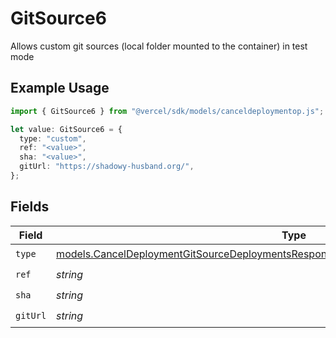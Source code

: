 # GitSource6

Allows custom git sources (local folder mounted to the container) in test mode

## Example Usage

```typescript
import { GitSource6 } from "@vercel/sdk/models/canceldeploymentop.js";

let value: GitSource6 = {
  type: "custom",
  ref: "<value>",
  sha: "<value>",
  gitUrl: "https://shadowy-husband.org/",
};
```

## Fields

| Field                                                                                                                                                                                | Type                                                                                                                                                                                 | Required                                                                                                                                                                             | Description                                                                                                                                                                          |
| ------------------------------------------------------------------------------------------------------------------------------------------------------------------------------------ | ------------------------------------------------------------------------------------------------------------------------------------------------------------------------------------ | ------------------------------------------------------------------------------------------------------------------------------------------------------------------------------------ | ------------------------------------------------------------------------------------------------------------------------------------------------------------------------------------ |
| `type`                                                                                                                                                                               | [models.CancelDeploymentGitSourceDeploymentsResponse200ApplicationJSONResponseBodyType](../models/canceldeploymentgitsourcedeploymentsresponse200applicationjsonresponsebodytype.md) | :heavy_check_mark:                                                                                                                                                                   | N/A                                                                                                                                                                                  |
| `ref`                                                                                                                                                                                | *string*                                                                                                                                                                             | :heavy_check_mark:                                                                                                                                                                   | N/A                                                                                                                                                                                  |
| `sha`                                                                                                                                                                                | *string*                                                                                                                                                                             | :heavy_check_mark:                                                                                                                                                                   | N/A                                                                                                                                                                                  |
| `gitUrl`                                                                                                                                                                             | *string*                                                                                                                                                                             | :heavy_check_mark:                                                                                                                                                                   | N/A                                                                                                                                                                                  |